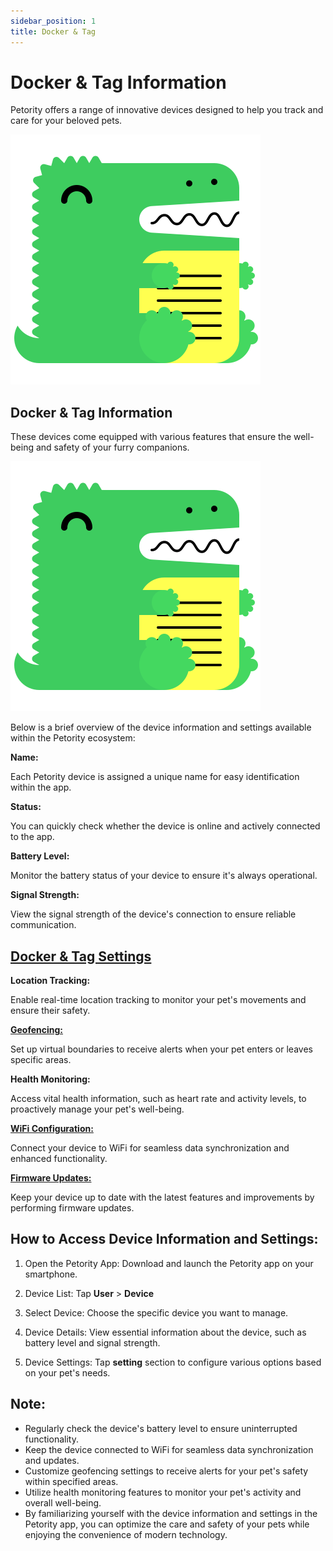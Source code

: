 ```yaml
---
sidebar_position: 1
title: Docker & Tag
---
```


# Docker & Tag Information 

Petority offers a range of innovative devices designed to help you track and care for your beloved pets.

![device picture](/img/logo.svg)

## Docker & Tag Information
These devices come equipped with various features that ensure the well-being and safety of your furry companions. 

![Device Information:](/img/logo.svg)

Below is a brief overview of the device information and settings available within the Petority ecosystem:

**Name:**

Each Petority device is assigned a unique name for easy identification within the app.

**Status:**

You can quickly check whether the device is online and actively connected to the app.

**Battery Level:**

Monitor the battery status of your device to ensure it's always operational.

**Signal Strength:**

View the signal strength of the device's connection to ensure reliable communication.

## [Docker & Tag Settings](/docs/petority/features/devices/devices-settings)

**Location Tracking:**

Enable real-time location tracking to monitor your pet's movements and ensure their safety.

**[Geofencing:](/docs/petority/features/fence)**

Set up virtual boundaries to receive alerts when your pet enters or leaves specific areas.

**Health Monitoring:**

Access vital health information, such as heart rate and activity levels, to proactively manage your pet's well-being.

**[WiFi Configuration:](/docs/petority/features/devices/devices-settings#1-configuring-wifi-connection)**

Connect your device to WiFi for seamless data synchronization and enhanced functionality.

**[Firmware Updates:](/docs/petority/features/devices/upgrade-firmware)**

Keep your device up to date with the latest features and improvements by performing firmware updates.

## How to Access Device Information and Settings:

1. Open the Petority App: 
    Download and launch the Petority app on your smartphone.

2. Device List: 
    Tap **User** > **Device**

3. Select Device: 
    Choose the specific device you want to manage.

4.  Device Details: 
    View essential information about the device, such as battery level and signal strength.

5.  Device Settings:
    Tap **setting** section to configure various options based on your pet's needs.

## Note:
+ Regularly check the device's battery level to ensure uninterrupted functionality.
+ Keep the device connected to WiFi for seamless data synchronization and updates.
+ Customize geofencing settings to receive alerts for your pet's safety within specified areas.
+ Utilize health monitoring features to monitor your pet's activity and overall well-being.
+ By familiarizing yourself with the device information and settings in the Petority app, you can optimize the care and safety of your pets while enjoying the convenience of modern technology.


 
